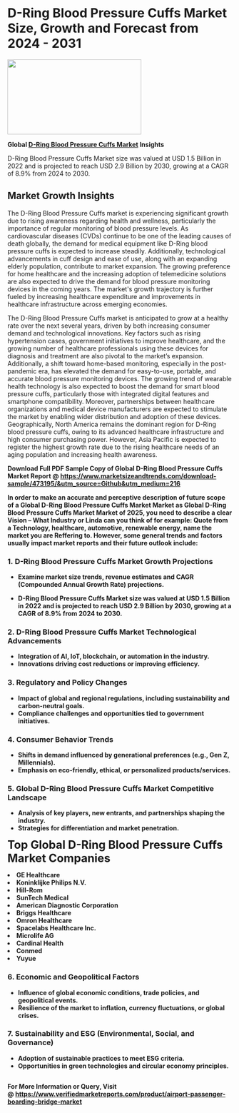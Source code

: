<H1>D-Ring Blood Pressure Cuffs Market Size, Growth and Forecast from 2024 - 2031</H1><img class="aligncenter size-medium wp-image-584254" src="https://thirdeyenews.in/wp-content/uploads/2024/09/Global-Market-Research-300x168.jpeg" alt="" width="300" height="168" /><p><strong>Global&nbsp;<a href="https://www.marketsizeandtrends.com/download-sample/473195/&amp;utm_source=Github&utm_medium=216">D-Ring Blood Pressure Cuffs Market</a> Insights</strong></p><p>D-Ring Blood Pressure Cuffs Market size was valued at USD 1.5 Billion in 2022 and is projected to reach USD 2.9 Billion by 2030, growing at a CAGR of 8.9% from 2024 to 2030.</p><p><h2>Market Growth Insights</h2> <p>The D-Ring Blood Pressure Cuffs market is experiencing significant growth due to rising awareness regarding health and wellness, particularly the importance of regular monitoring of blood pressure levels. As cardiovascular diseases (CVDs) continue to be one of the leading causes of death globally, the demand for medical equipment like D-Ring blood pressure cuffs is expected to increase steadily. Additionally, technological advancements in cuff design and ease of use, along with an expanding elderly population, contribute to market expansion. The growing preference for home healthcare and the increasing adoption of telemedicine solutions are also expected to drive the demand for blood pressure monitoring devices in the coming years. The market's growth trajectory is further fueled by increasing healthcare expenditure and improvements in healthcare infrastructure across emerging economies.</p> <p><strong></strong></p> <p>The D-Ring Blood Pressure Cuffs market is anticipated to grow at a healthy rate over the next several years, driven by both increasing consumer demand and technological innovations. Key factors such as rising hypertension cases, government initiatives to improve healthcare, and the growing number of healthcare professionals using these devices for diagnosis and treatment are also pivotal to the market’s expansion. Additionally, a shift toward home-based monitoring, especially in the post-pandemic era, has elevated the demand for easy-to-use, portable, and accurate blood pressure monitoring devices. The growing trend of wearable health technology is also expected to boost the demand for smart blood pressure cuffs, particularly those with integrated digital features and smartphone compatibility. Moreover, partnerships between healthcare organizations and medical device manufacturers are expected to stimulate the market by enabling wider distribution and adoption of these devices. Geographically, North America remains the dominant region for D-Ring blood pressure cuffs, owing to its advanced healthcare infrastructure and high consumer purchasing power. However, Asia Pacific is expected to register the highest growth rate due to the rising healthcare needs of an aging population and increasing health awareness. <p><strong></p><p><span class=""><strong>Download Full PDF Sample Copy of Global D-Ring Blood Pressure Cuffs Market Report</strong> @ <a href="https://www.marketsizeandtrends.com/download-sample/473195/&amp;utm_source=Github&utm_medium=216" target="_blank">https://www.marketsizeandtrends.com/download-sample/473195/&amp;utm_source=Github&utm_medium=216</a></span></p><p>In order to make an accurate and perceptive description of future scope of a Global&nbsp;D-Ring Blood Pressure Cuffs Market Market as Global&nbsp;D-Ring Blood Pressure Cuffs Market Market of 2025, you need to describe a clear Vision &ndash; What Industry or Linda can you think of for example: Quote from a Technology, healthcare, automotive, renewable energy, name the market you are Reffering to. However, some general trends and factors usually impact market reports and their future outlook include:</p><h3>1.&nbsp;<strong>D-Ring Blood Pressure Cuffs Market Growth Projections</strong></h3><ul><li>Examine market size trends, revenue estimates and CAGR (Compounded Annual Growth Rate) projections.</li><li><p>D-Ring Blood Pressure Cuffs Market size was valued at USD 1.5 Billion in 2022 and is projected to reach USD 2.9 Billion by 2030, growing at a CAGR of 8.9% from 2024 to 2030.</p></li></ul><h3>2.&nbsp;<strong>D-Ring Blood Pressure Cuffs Market Technological Advancements</strong></h3><ul><li>Integration of AI, IoT, blockchain, or automation in the industry.</li><li>Innovations driving cost reductions or improving efficiency.</li></ul><h3>3.&nbsp;<strong>Regulatory and Policy Changes</strong></h3><ul><li>Impact of global and regional regulations, including sustainability and carbon-neutral goals.</li><li>Compliance challenges and opportunities tied to government initiatives.</li></ul><h3>4.&nbsp;<strong>Consumer Behavior Trends</strong></h3><ul><li>Shifts in demand influenced by generational preferences (e.g., Gen Z, Millennials).</li><li>Emphasis on eco-friendly, ethical, or personalized products/services.</li></ul><h3>5.&nbsp;<strong>Global D-Ring Blood Pressure Cuffs Market Competitive Landscape</strong></h3><ul><li>Analysis of key players, new entrants, and partnerships shaping the industry.</li><li>Strategies for differentiation and market penetration.</li></ul><p data-pm-slice="1 1 []"><span style="color: inherit; font-family: inherit; font-size: 25px;">Top Global D-Ring Blood Pressure Cuffs Market Companies</span></p><div class="" data-test-id=""><p><li>GE Healthcare</li><li> Koninklijke Philips N.V.</li><li> Hill-Rom</li><li> SunTech Medical</li><li> American Diagnostic Corporation</li><li> Briggs Healthcare</li><li> Omron Healthcare</li><li> Spacelabs Healthcare Inc.</li><li> Microlife AG</li><li> Cardinal Health</li><li> Conmed</li><li> Yuyue</li></p></div><h3>6.&nbsp;<strong>Economic and Geopolitical Factors</strong></h3><ul><li>Influence of global economic conditions, trade policies, and geopolitical events.</li><li>Resilience of the market to inflation, currency fluctuations, or global crises.</li></ul><h3>7.&nbsp;<strong>Sustainability and ESG (Environmental, Social, and Governance)</strong></h3><ul><li>Adoption of sustainable practices to meet ESG criteria.</li><li>Opportunities in green technologies and circular economy principles.</li></ul><h2><strong style="font-size: 14px;">For More Information or Query, Visit @&nbsp;</strong><a style="background-color: #ffffff; font-size: 14px;" href="https://www.marketsizeandtrends.com/report/d-ring-blood-pressure-cuffs-market/" target="_blank">https://www.verifiedmarketreports.com/product/airport-passenger-boarding-bridge-market</a></h2>
